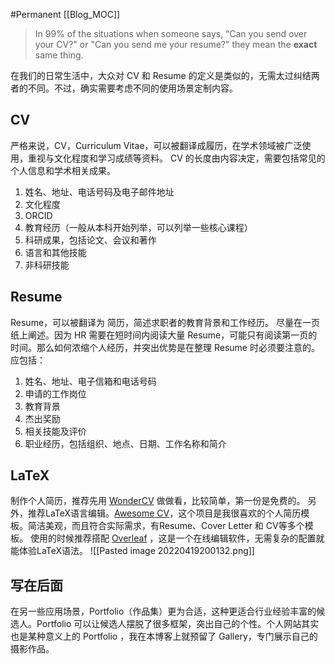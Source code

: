 #Permanent
[[Blog_MOC]] 

>In 99% of the situations when someone says, “Can you send over your CV?" or "Can you send me your resume?" they mean the **exact** same thing.

在我们的日常生活中，大众对 CV 和 Resume 的定义是类似的，无需太过纠结两者的不同。不过，确实需要考虑不同的使用场景定制内容。
## CV
严格来说，CV，Curriculum Vitae，可以被翻译成履历，在学术领域被广泛使用，重视与文化程度和学习成绩等资料。
CV 的长度由内容决定，需要包括常见的个人信息和学术相关成果。
1. 姓名、地址、电话号码及电子邮件地址
2. 文化程度
3. ORCID
4. 教育经历（一般从本科开始列举，可以列举一些核心课程）
5. 科研成果，包括论文、会议和著作
6. 语言和其他技能
7. 非科研技能

## Resume
Resume，可以被翻译为 简历，简述求职者的教育背景和工作经历。
尽量在一页纸上阐述。因为 HR 需要在短时间内阅读大量 Resume，可能只有阅读第一页的时间。那么如何浓缩个人经历，并突出优势是在整理 Resume 时必须要注意的。
应包括：
1. 姓名、地址、电子信箱和电话号码
2. 申请的工作岗位
3. 教育背景
4. 杰出奖励
5. 相关技能及评价
6. 职业经历，包括组织、地点、日期、工作名称和简介

## LaTeX
制作个人简历，推荐先用 [WonderCV](https://www.wondercv.com/) 做做看，比较简单，第一份是免费的。
另外，推荐LaTeX语言编辑。[Awesome CV](https://github.com/posquit0/Awesome-CV)，这个项目是我很喜欢的个人简历模板。简洁美观，而且符合实际需求，有Resume、Cover Letter 和 CV等多个模板。
使用的时候推荐搭配 [Overleaf](https://www.overleaf.com/) ，这是一个在线编辑软件，无需复杂的配置就能体验LaTeX语法。
![[Pasted image 20220419200132.png]]

## 写在后面
在另一些应用场景，Portfolio（作品集）更为合适，这种更适合行业经验丰富的候选人。Portfolio 可以让候选人摆脱了很多框架，突出自己的个性。个人网站其实也是某种意义上的 Portfolio ，我在本博客上就预留了 Gallery，专门展示自己的摄影作品。